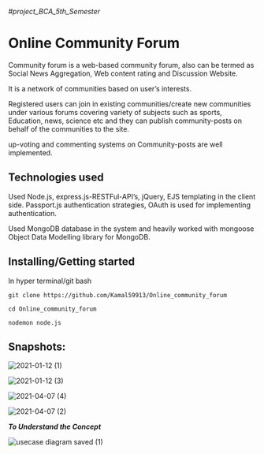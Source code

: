 <i> #project_BCA_5th_Semester </i>
<h1> Online Community Forum </h1>
<p> Community forum is a web-based community forum, also can be termed as Social News Aggregation, Web content rating and Discussion Website.</p>
<p> It is a network of communities based on user’s interests. </p>
<p>  Registered users can join in existing communities/create new communities under various forums covering variety of subjects such as sports, Education, news, science etc and they can publish community-posts on behalf of the communities to the site.</p>
<p> up-voting and commenting systems on Community-posts are well implemented. </p>

<h2> Technologies used </h2>
<p> Used Node.js, express.js-RESTFul-API’s, jQuery, EJS templating in the
client side. Passport.js authentication strategies, OAuth is used
for implementing authentication. <p>
<p> Used MongoDB database in the system and heavily worked with
mongoose Object Data Modelling library for MongoDB. </p>

## Installing/Getting started
In hyper terminal/git bash

```shell
git clone https://github.com/Kamal59913/Online_community_forum
```

```shell
cd Online_community_forum
```

```shell
nodemon node.js
```
## Snapshots:
![2021-01-12 (1)](https://user-images.githubusercontent.com/70695845/117393785-832d7a80-af12-11eb-9993-b29be10dac26.png)



![2021-01-12 (3)](https://user-images.githubusercontent.com/70695845/117393834-993b3b00-af12-11eb-8e9a-5457959ae771.png)



![2021-04-07 (4)](https://user-images.githubusercontent.com/70695845/117393905-bcfe8100-af12-11eb-9091-a5fa835c9e28.png)



![2021-04-07 (2)](https://user-images.githubusercontent.com/70695845/117393911-c12a9e80-af12-11eb-8610-686e99293ead.png)



<p> <b><i>To Understand the Concept</i></b> </p>



![usecase diagram saved (1)](https://user-images.githubusercontent.com/70695845/117394220-62b1f000-af13-11eb-8887-39eda98e9259.png)



